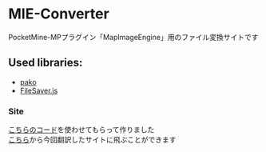 # MIE-Converter
PocketMine-MPプラグイン「MapImageEngine」用のファイル変換サイトです

## Used libraries:
- [pako](https://github.com/nodeca/pako)
- [FileSaver.js](https://github.com/eligrey/FileSaver.js)

### Site
[こちらのコード](https://github.com/FaigerSYS/mie-converter)を使わせてもらって作りました  
[こちら](https://www.batta.xyz/mie-converter/)から今回翻訳したサイトに飛ぶことができます
